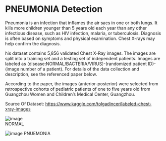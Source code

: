 # PNEUMONIA Detection
Pneumonia is an infection that inflames the air sacs in one or both lungs. It kills more children younger than 5 years old each year than any other infectious disease, such as HIV infection, malaria, or tuberculosis. Diagnosis is often based on symptoms and physical examination. Chest X-rays may help confirm the diagnosis.

his dataset contains 5,856 validated Chest X-Ray images. The images are split into a training set and a testing set of independent patients. Images are labeled as (disease:NORMAL/BACTERIA/VIRUS)-(randomized patient ID)-(image number of a patient). For details of the data collection and description, see the referenced paper below.

According to the paper, the images (anterior-posterior) were selected from retrospective cohorts of pediatric patients of one to five years old from Guangzhou Women and Children’s Medical Center, Guangzhou.

Source Of Dataset: https://www.kaggle.com/tolgadincer/labeled-chest-xray-images

![image](https://user-images.githubusercontent.com/31736193/126171427-8819e93a-a1e9-4180-a222-2967db3df38f.png)                                                                 
                                                  NORMAL






![image](https://user-images.githubusercontent.com/31736193/126171530-f9740c02-2bc6-49eb-a2bd-60cf99790614.png)
                                                 PNUEMONIA
